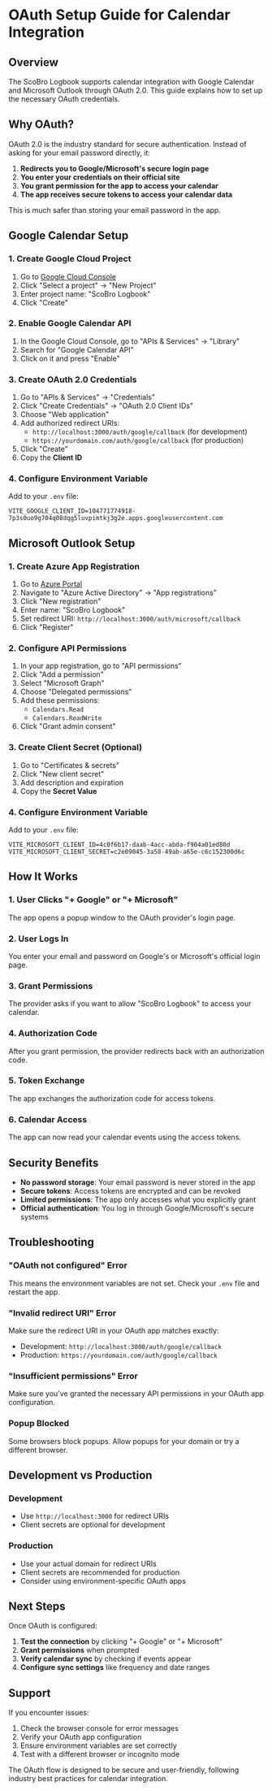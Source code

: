 # OAuth Setup Guide for Calendar Integration

## Overview

The ScoBro Logbook supports calendar integration with Google Calendar and Microsoft Outlook through OAuth 2.0. This guide explains how to set up the necessary OAuth credentials.

## Why OAuth?

OAuth 2.0 is the industry standard for secure authentication. Instead of asking for your email password directly, it:

1. **Redirects you to Google/Microsoft's secure login page**
2. **You enter your credentials on their official site**
3. **You grant permission for the app to access your calendar**
4. **The app receives secure tokens to access your calendar data**

This is much safer than storing your email password in the app.

## Google Calendar Setup

### 1. Create Google Cloud Project

1. Go to [Google Cloud Console](https://console.cloud.google.com/)
2. Click "Select a project" → "New Project"
3. Enter project name: "ScoBro Logbook"
4. Click "Create"

### 2. Enable Google Calendar API

1. In the Google Cloud Console, go to "APIs & Services" → "Library"
2. Search for "Google Calendar API"
3. Click on it and press "Enable"

### 3. Create OAuth 2.0 Credentials

1. Go to "APIs & Services" → "Credentials"
2. Click "Create Credentials" → "OAuth 2.0 Client IDs"
3. Choose "Web application"
4. Add authorized redirect URIs:
   - `http://localhost:3000/auth/google/callback` (for development)
   - `https://yourdomain.com/auth/google/callback` (for production)
5. Click "Create"
6. Copy the **Client ID**

### 4. Configure Environment Variable

Add to your `.env` file:
```env
VITE_GOOGLE_CLIENT_ID=104771774918-7p3s0uo9g704q08dqg5luvpimtkj3g2e.apps.googleusercontent.com
```

## Microsoft Outlook Setup

### 1. Create Azure App Registration

1. Go to [Azure Portal](https://portal.azure.com/)
2. Navigate to "Azure Active Directory" → "App registrations"
3. Click "New registration"
4. Enter name: "ScoBro Logbook"
5. Set redirect URI: `http://localhost:3000/auth/microsoft/callback`
6. Click "Register"

### 2. Configure API Permissions

1. In your app registration, go to "API permissions"
2. Click "Add a permission"
3. Select "Microsoft Graph"
4. Choose "Delegated permissions"
5. Add these permissions:
   - `Calendars.Read`
   - `Calendars.ReadWrite`
6. Click "Grant admin consent"

### 3. Create Client Secret (Optional)

1. Go to "Certificates & secrets"
2. Click "New client secret"
3. Add description and expiration
4. Copy the **Secret Value**

### 4. Configure Environment Variable

Add to your `.env` file:
```env
VITE_MICROSOFT_CLIENT_ID=4c0f6b17-daab-4acc-abda-f904a01ed80d
VITE_MICROSOFT_CLIENT_SECRET=c2e09045-3a58-49ab-a65e-c6c152300d6c
```

## How It Works

### 1. User Clicks "+ Google" or "+ Microsoft"

The app opens a popup window to the OAuth provider's login page.

### 2. User Logs In

You enter your email and password on Google's or Microsoft's official login page.

### 3. Grant Permissions

The provider asks if you want to allow "ScoBro Logbook" to access your calendar.

### 4. Authorization Code

After you grant permission, the provider redirects back with an authorization code.

### 5. Token Exchange

The app exchanges the authorization code for access tokens.

### 6. Calendar Access

The app can now read your calendar events using the access tokens.

## Security Benefits

- **No password storage**: Your email password is never stored in the app
- **Secure tokens**: Access tokens are encrypted and can be revoked
- **Limited permissions**: The app only accesses what you explicitly grant
- **Official authentication**: You log in through Google/Microsoft's secure systems

## Troubleshooting

### "OAuth not configured" Error

This means the environment variables are not set. Check your `.env` file and restart the app.

### "Invalid redirect URI" Error

Make sure the redirect URI in your OAuth app matches exactly:
- Development: `http://localhost:3000/auth/google/callback`
- Production: `https://yourdomain.com/auth/google/callback`

### "Insufficient permissions" Error

Make sure you've granted the necessary API permissions in your OAuth app configuration.

### Popup Blocked

Some browsers block popups. Allow popups for your domain or try a different browser.

## Development vs Production

### Development
- Use `http://localhost:3000` for redirect URIs
- Client secrets are optional for development

### Production
- Use your actual domain for redirect URIs
- Client secrets are recommended for production
- Consider using environment-specific OAuth apps

## Next Steps

Once OAuth is configured:

1. **Test the connection** by clicking "+ Google" or "+ Microsoft"
2. **Grant permissions** when prompted
3. **Verify calendar sync** by checking if events appear
4. **Configure sync settings** like frequency and date ranges

## Support

If you encounter issues:

1. Check the browser console for error messages
2. Verify your OAuth app configuration
3. Ensure environment variables are set correctly
4. Test with a different browser or incognito mode

The OAuth flow is designed to be secure and user-friendly, following industry best practices for calendar integration.
